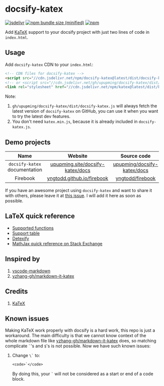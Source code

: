 # docsify-katex

[![jsdelivr](https://data.jsdelivr.com/v1/package/npm/docsify-katex/badge)](https://www.jsdelivr.com/package/npm/docsify-katex)
[![npm bundle size (minified)](https://img.shields.io/github/size/upupming/docsify-katex/dist/docsify-katex.js.svg)]([https://www.npmjs.com/package/docsify-katex](https://github.com/upupming/docsify-katex/tree/master/dist))
[![npm](https://img.shields.io/npm/v/docsify-katex.svg?style=flat-square)](https://www.npmjs.com/package/docsify-katex)

Add [KaTeX](https://github.com/KaTeX/KaTeX/) support to your docsify project with just two lines of code in `index.html`.

## Usage

Add `docsify-katex` CDN to your `index.html`:

```html
<!-- CDN files for docsify-katex -->
<script src="//cdn.jsdelivr.net/npm/docsify-katex@latest/dist/docsify-katex.js"></script>
<!-- or <script src="//cdn.jsdelivr.net/gh/upupming/docsify-katex/dist/docsify-katex.js"></script> -->
<link rel="stylesheet" href="//cdn.jsdelivr.net/npm/katex@latest/dist/katex.min.css"/>
```

Note:

1. `gh/upupming/docsify-katex/dist/docsify-katex.js` will always fetch the latest version of `docsify-katex` on GitHub, you can use it when you want to try the latest dev features.
2. You don't need `katex.min.js`, because it is already included in `docsify-katex.js`.

## Demo projects

|Name|Website|Source code|
|:---:|:------:|:---------:|
|`docsify-katex` documentation|[upupming.site/docsify-katex/docs](https://upupming.site/docsify-katex/docs/)|[upupming/docsify-katex/docs](https://github.com/upupming/docsify-katex/tree/master/docs)|
|Firebook|[yngtodd.github.io/firebook](https://yngtodd.github.io/firebook/)|[yngtodd/firebook](https://github.com/yngtodd/firebook)|

If you have an awesome project using `docsify-katex` and want to share it with others, please leave it at [this issue](https://github.com/upupming/docsify-katex/issues/7). I will add it here as soon as possible.

## LaTeX quick reference

- [Supported functions](https://upupming.site/docsify-katex/docs/#/supported)
- [Support table](https://upupming.site/docsify-katex/docs/#/support-table)
- [Detexify](http://detexify.kirelabs.org/classify.html)
- [MathJax quick reference on Stack Exchange](https://math.meta.stackexchange.com/questions/5020/mathjax-basic-tutorial-and-quick-reference)

## Inspired by

1. [vscode-markdown](https://github.com/yzhang-gh/vscode-markdown)
2. [yzhang-gh/markdown-it-katex](https://github.com/yzhang-gh/markdown-it-katex)

## Credits

1. [KaTeX](https://github.com/Khan/KaTeX)

## Known issues

Making KaTeX work properly with docsify is a hard work, this repo is just a workaround. The main difficulty is that we cannot know context of the whole markdown file like [yzhang-gh/markdown-it-katex](https://github.com/yzhang-gh/markdown-it-katex) does, so matching complicate <code>`</code>'s and <code>\$</code>'s is not possible. Now we have such known issues:

1. Change <code>\\`</code> to:

   ```txt
   <code>`</code>
   ```

    By doing this, your <code>`</code> will not be considered as a start or end of a code block.
